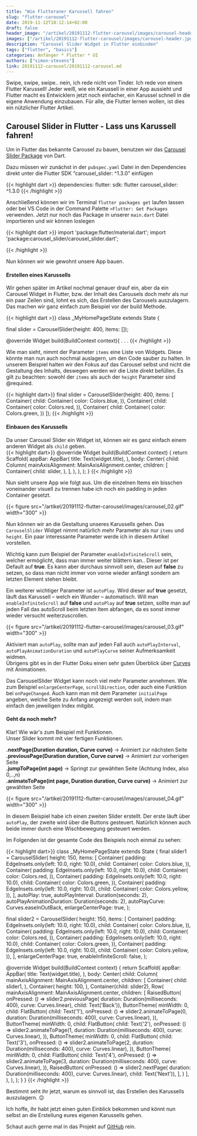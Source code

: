 ```yaml
---
title: "Wie Flutteraner Karussell fahren"
slug: "flutter-carousel" 
date: 2019-11-12T18:12:14+02:00
draft: false
header_image: "/artikel/20191112-flutter-carousel/images/carousel-header.jpg"
images: ["/artikel/20191112-flutter-carousel/images/carousel-header.jpg"]
description: "Carousel Slider Widget in Flutter einbinden"
tags: ["flutter", "basics"]
categories: Anfänger * Flutter * UI
authors: ["simon-stevens"]
link: 20191112-carousel/20191112-carousel.md
---
```


Swipe, swipe, swipe.. nein, ich rede nicht von Tinder. Ich rede von einem Flutter Karussell! Jeder weiß, wie ein Karussell in einer App aussieht und Flutter macht es Entwicklern jetzt noch einfacher, ein Karussel schnell in die eigene Anwendung einzubauen. Für alle, die Flutter lernen wollen, ist dies ein nützlicher Flutter Artikel.


## Carousel Slider in Flutter - Lass uns Karussell fahren!

Um in Flutter das bekannte Carousel zu bauen, benutzen wir das <a href="https://pub.dev/packages/carousel_slider" target="_blank">Carousel Slider Package</a> von Dart.

Dazu müssen wir zunächst in der `pubspec.yaml` Datei in den Dependencies direkt unter die Flutter SDK “carousel_slider: ^1.3.0” einfügen

{{< highlight dart >}}
    dependencies:
        flutter:
            sdk: flutter
        carousel_slider: ^1.3.0
{{< /highlight >}}

Anschließend können wir im Terminal `flutter packages get` laufen lassen oder bei VS Code in der Command Palette `>Flutter: Get Packages` verwenden.
Jetzt nur noch das Package in unserer `main.dart` Datei importieren und wir können loslegen

{{< highlight dart >}}
    import 'package:flutter/material.dart';
    import 'package:carousel_slider/carousel_slider.dart';

{{< /highlight >}}

Nun können wir wie gewohnt unsere App bauen.

#### Erstellen eines Karussells

Wir gehen später im Artikel nochmal genauer drauf ein, aber da ein Carousel Widget in Flutter, bzw. der Inhalt des Carousels doch mehr als nur ein paar Zeilen sind, lohnt es sich, das Erstellen des Carousels auszulagern.
Das machen wir ganz einfach zum Beispiel vor der build Methode.

{{< highlight dart >}}
class _MyHomePageState extends State<MyHomePage> {

  final slider = CarouselSlider(height: 400, items: <Widget>[]);

  @override
  Widget build(BuildContext context){
  .
  .
  .
{{< /highlight >}}

Wie man sieht, nimmt der Parameter `items` eine Liste von Widgets. Diese könnte man nun auch nochmal auslagern, um den Code sauber zu halten. In unserem Beispiel halten wir den Fokus auf das Carousel selbst und nicht die Gestaltung des Inhalts, deswegen werden wir die Liste direkt befüllen.
Es gilt zu beachten: sowohl der `items` als auch der `height` Parameter sind @required.

{{< highlight dart>}}
  final slider = CarouselSlider(height: 400, items: <Widget>[
    Container(
        child: Container(
      color: Colors.blue,
    )),
    Container(
        child: Container(
      color: Colors.red,
    )),
    Container(
        child: Container(
      color: Colors.green,
    ))
  ]);
{{< /highlight >}}

#### Einbauen des Karussells

Da unser Carousel Slider ein Widget ist, können wir es ganz einfach einem anderen Widget als `child` geben.   
{{< highlight dart>}}
    @override
    Widget build(BuildContext context) {
        return Scaffold(
        appBar: AppBar(
            title: Text(widget.title),
        ),
        body: Center(
            child: Column(
            mainAxisAlignment: MainAxisAlignment.center,
            children: <Widget>[
                Container(
                child: slider,
                ),
            ],
            ),
        ),
        );
    }
{{< /highlight >}}

Nun sieht unsere App wie folgt aus. Um die einzelnen Items ein bisschen voneinander visuell zu trennen habe ich noch ein padding in jeden Container gesetzt.

{{< figure src="/artikel/20191112-flutter-carousel/images/carousel_02.gif" width="300" >}}

Nun können wir an die Gestaltung unseres Karussells gehen. Das `CarouselSlider` Widget nimmt natürlich mehr Parameter als nur `items` und `height`. Ein paar interessante Parameter werde ich in diesem Artikel vorstellen.

Wichtig kann zum Beispiel der Parameter `enableInfiniteScroll` sein, welcher ermöglicht, dass man immer weiter blättern kan.. Dieser ist per Default auf **true**. Es kann aber durchaus sinnvoll sein, diesen auf **false** zu setzen, so dass man nicht immer von vorne wieder anfängt sondern am letzten Element stehen bleibt.

Ein weiterer wichtiger Parameter ist `autoPlay`. Wird dieser auf **true** gesetzt, läuft das Karussell – welch ein Wunder – automatisch. Will man `enableInfiniteScroll` auf **false** und `autoPlay` auf **true** setzen, sollte man auf jeden Fall das autoScroll beim letzten Item abfangen, da es sonst immer wieder versucht weiterzuscrollen.


{{< figure src="/artikel/20191112-flutter-carousel/images/carousel_03.gif" width="300" >}}

Aktiviert man `autoPlay`, sollte man auf jeden Fall auch `autoPlayInterval`, `autoPlayAnimationDuration` und `autoPlayCurve` seiner Aufmerksamkeit widmen. <br>
Übrigens gibt es in der Flutter Doku einen sehr guten Überblick über <a href="https://api.flutter.dev/flutter/animation/Curves-class.html" target="_blank">Curves</a> mit Animationen.

Das CarouselSlider Widget kann noch viel mehr Parameter annehmen. Wie zum Beispiel `enlargeCenterPage`, `scrollDirection`, oder auch eine Funktion bei `onPageChanged`. Auch kann man mit dem Parameter `initialPage` angeben, welche Seite zu Anfang angezeigt werden soll, indem man einfach den jeweiligen Index mitgibt.

#### Geht da noch mehr?

Klar! Wie wär's zum Beispiel mit Funktionen. <br>
Unser Slider kommt mit vier fertigen Funktionen. 

**.nextPage(Duration duration, Curve curve)** -> Animiert zur nächsten Seite<br>
**.previousPage(Duration duration, Curve curve)** -> Animiert zur vorherigen Seite<br>
**.jumpToPage(int page)** -> Springt zur gewählten Seite (Achtung Index, also 0,..,n)<br> 
**.animateToPage(int page, Duration duration, Curve curve)** -> Animiert zur gewählten Seite <br>


{{< figure src="/artikel/20191112-flutter-carousel/images/carousel_04.gif" width="300" >}}

In diesem Beispiel habe ich einen zweiten Slider erstellt. Der erste läuft über `autoPlay`, der zweite wird über die Buttons gesteuert. Natürlich können auch beide immer durch eine Wischbewegung gesteuert werden.

Im Folgenden ist der gesamte Code des Beispiels noch einmal zu sehen:

{{< highlight dart>}}
class _MyHomePageState extends State<MyHomePage> {
  final slider1 = CarouselSlider(
    height: 150,
    items: <Widget>[
      Container(
          padding: EdgeInsets.only(left: 10.0, right: 10.0),
          child: Container(
            color: Colors.blue,
          )),
      Container(
          padding: EdgeInsets.only(left: 10.0, right: 10.0),
          child: Container(
            color: Colors.red,
          )),
      Container(
          padding: EdgeInsets.only(left: 10.0, right: 10.0),
          child: Container(
            color: Colors.green,
          )),
      Container(
          padding: EdgeInsets.only(left: 10.0, right: 10.0),
          child: Container(
            color: Colors.yellow,
          )),
    ],
    autoPlay: true,
    autoPlayInterval: Duration(seconds: 2),
    autoPlayAnimationDuration: Duration(seconds: 2),
    autoPlayCurve: Curves.easeInOutBack,
    enlargeCenterPage: true,
  );

  final slider2 = CarouselSlider(
    height: 150,
    items: <Widget>[
      Container(
          padding: EdgeInsets.only(left: 10.0, right: 10.0),
          child: Container(
            color: Colors.blue,
          )),
      Container(
          padding: EdgeInsets.only(left: 10.0, right: 10.0),
          child: Container(
            color: Colors.red,
          )),
      Container(
          padding: EdgeInsets.only(left: 10.0, right: 10.0),
          child: Container(
            color: Colors.green,
          )),
      Container(
          padding: EdgeInsets.only(left: 10.0, right: 10.0),
          child: Container(
            color: Colors.yellow,
          )),
    ],
    enlargeCenterPage: true,
    enableInfiniteScroll: false,
  );

  @override
  Widget build(BuildContext context) {
    return Scaffold(
      appBar: AppBar(
        title: Text(widget.title),
      ),
      body: Center(
        child: Column(
          mainAxisAlignment: MainAxisAlignment.center,
          children: <Widget>[
            Container(
              child: slider1,
            ),
            Container(
              height: 100,
            ),
            Container(child: slider2),
            Row(
              mainAxisAlignment: MainAxisAlignment.center,
              children: <Widget>[
                RaisedButton(
                    onPressed: () => slider2.previousPage(
                        duration: Duration(milliseconds: 400),
                        curve: Curves.linear),
                    child: Text('Back')),
                ButtonTheme(
                    minWidth: 0,
                    child: FlatButton(
                      child: Text('1'),
                      onPressed: () => slider2.animateToPage(0,
                          duration: Duration(milliseconds: 400),
                          curve: Curves.linear),
                    )),
                ButtonTheme(
                    minWidth: 0,
                    child: FlatButton(
                      child: Text('2'),
                      onPressed: () => slider2.animateToPage(1,
                          duration: Duration(milliseconds: 400),
                          curve: Curves.linear),
                    )),
                ButtonTheme(
                    minWidth: 0,
                    child: FlatButton(
                      child: Text('3'),
                      onPressed: () => slider2.animateToPage(2,
                          duration: Duration(milliseconds: 400),
                          curve: Curves.linear),
                    )),
                ButtonTheme(
                    minWidth: 0,
                    child: FlatButton(
                      child: Text('4'),
                      onPressed: () => slider2.animateToPage(3,
                          duration: Duration(milliseconds: 400),
                          curve: Curves.linear),
                    )),
                RaisedButton(
                    onPressed: () => slider2.nextPage(
                        duration: Duration(milliseconds: 400),
                        curve: Curves.linear),
                    child: Text('Next')),
              ],
            )
          ],
        ),
      ),
    );
  }
}
{{< /highlight >}}

Bestimmt seht ihr jetzt, warum es sinnvoll ist, das Erstellen des Karussells auszulagern. :wink:

Ich hoffe, ihr habt jetzt einen guten Einblick bekommen und könnt nun selbst an die Erstellung eures eigenen Karussells gehen.

Schaut auch gerne mal in das Projekt auf <a href="https://github.com/coodoo-io/flutter-samples/tree/master/011-flutter-carousel" target="_blank" rel="noopener">GitHub</a> rein.